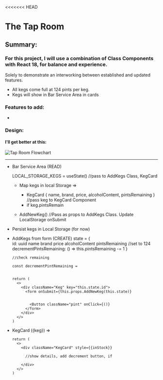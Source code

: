 <<<<<<< HEAD
# The Tap Room

## Summary:
### For this project, I will use a combination of Class Components with React 18, for balance and experience.
Solely to demonstrate an interworking between established and updated features.

- All kegs come full at 124 pints per keg.
- Kegs will show in Bar Service Area in cards


### Features to add:
- 




### Design:


#### I'll get better at this:

![Tap Room Flowchart](https://user-images.githubusercontent.com/100096239/176937005-72f21f24-594a-4f19-8132-ef4f2c3111c9.jpg)

---

- Bar Service Area (READ)

  LOCAL_STORAGE_KEGS = useState() //pass to AddKegs Class, KegCard

  - Map kegs in local Storage =>
    - KegCard { name, brand, price, alcoholContent, pintsRemaining } //pass keg to KegCard Component
    - if keg.pintsRemain

  - AddNewKeg() //Pass as props to AddKegs Class. Update LocalStorage onSubmit


- Persist kegs in Local Storage (for now)
- AddKegs from form (CREATE)
      state = {\
        id: uuid
        name
        brand
        price
        alcoholContent
        pintsRemaining //set to 124
        decrementPintsRemaining: () => this.pintsRemaining -= 1
      }

      //check remaining

      const decrementPintRemaining = 


      return (
        <>
          <div className="Keg" key="this.state.id">
            <form onSubmit={this.props.AddNewKeg(this.state)}
              

              <Button className="pint" onClick={()}
            </form>
          </div>
        </>
      )



- KegCard ({keg}) =>

      return (
        <>
          <div className="KegCard" style={{inStock}} 

            //show details, add decrement button, if 

          </div>
        </>
      )


<!-- - KegDetails :{id}  //React Router -->


